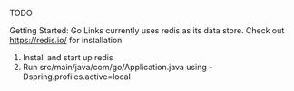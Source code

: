 TODO

Getting Started:
	Go Links currently uses redis as its data store.  Check out https://redis.io/ for installation
	
1. Install and start up redis
2. Run src/main/java/com/go/Application.java using -Dspring.profiles.active=local


